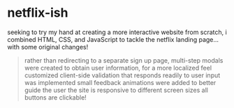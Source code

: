 # netflix-ish
seeking to try my hand at creating a more interactive website from scratch, i combined HTML, CSS, and JavaScript to tackle the netflix landing page... with some original changes! 

>rather than redirecting to a separate sign up page, multi-step modals were created to obtain user information, for a more localized feel
>customized client-side validation that responds readily to user input was implemented
>small feedback animations were added to better guide the user
>the site is responsive to different screen sizes
>all buttons are clickable!
